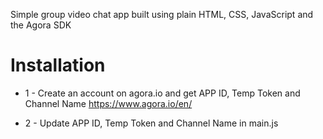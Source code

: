 
Simple group video chat app built using plain HTML, CSS, JavaScript and the Agora SDK

# Installation

* 1 - Create an account on agora.io and get APP ID, Temp Token and Channel Name
https://www.agora.io/en/

* 2 - Update APP ID, Temp Token and Channel Name in main.js


